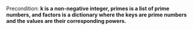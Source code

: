 Precondition: **k is a non-negative integer, primes is a list of prime numbers, and factors is a dictionary where the keys are prime numbers and the values are their corresponding powers.**